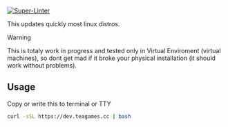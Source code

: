 [![Super-Linter](https://github.com/RandompelaajaMr/Updater/actions/workflows/super-linter.yml/badge.svg)](https://github.com/marketplace/actions/super-linter)

This updates quickly most linux distros.
> [!WARNING]
> This is totaly work in progress and tested only in Virtual Enviroment (virtual machines), so dont get mad if it broke your physical installation (it should work without problems).

## Usage
Copy or write this to terminal or TTY
```bash
curl -sSL https://dev.teagames.cc | bash
```
